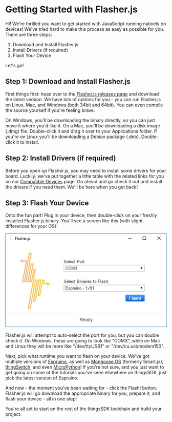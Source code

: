 # Getting Started with Flasher.js

Hi! We're thrilled you want to get started with JavaScript running natively on devices! We've tried hard to make this process as easy as possible for you. There are three steps:

1. Download and Install Flasher.js
2. Install Drivers (if required)
3. Flash Your Device

Let's go!

## Step 1: Download and Install Flasher.js

First things first: head over to the [Flasher.js releases page](https://github.com/thingsSDK/flasher.js/releases) and download the latest version. We have lots of options for you - you can run Flasher.js on Linux, Mac, and Windows (both 34bit and 64bit). You can even compile the source yourself if you're feeling brave. 

On Windows, you'll be downloading the binary directly, so you can just move it where you'd like it. On a Mac, you'll be downloading a disk image (.dmg) file. Double-click it and drag it over to your Applications folder. If you're on Linux you'll be downloading a Debian package (.deb). Double-click it to install.

## Step 2: Install Drivers (if required)

Before you open up Flasher.js, you may need to install some drivers for your board. Luckily, we've put together a little table with the related links for you on our [Compatible Devices](./compatible_devices.md) page. Go ahead and go check it out and install the drivers if you need them. We'll be here when you get back!

## Step 3: Flash Your Device

Onto the fun part! Plug in your device, then double-click on your freshly installed Flasher.js binary. You'll see a screen like this (with slight differences for your OS):

![Flasher.js](./img/flasher.jpg)

Flasher.js will attempt to auto-select the port for you, but you can double check it. On Windows, these are going to look like "COM3", while on Mac and Linux they will be more like "/dev/ttyUSB1" or "/dev/cu.usbmodem150".

Next, pick what runtime you want to flash on your device. We've got multiple versions of [Espruino](https://www.espruino.com/), as well as [Mongoose OS](https://mongoose-iot.com/) (formerly Smart.js), [thingSwitch](https://www.eclipse.org/smarthome/documentation/javadoc/org/eclipse/smarthome/model/thing/thing/util/ThingSwitch.html), and even [MicroPython](https://micropython.org/)! If you're not sure, and you just want to get going on some of the tutorials you've seen elsewhere on thingsSDK, just pick the latest version of Espruino.

And now - the moment you've been waiting for - click the Flash! button. Flasher.js will go download the appropriate binary for you, prepare it, and flash your device - all in one step!

You're all set to start on the rest of the thingsSDK toolchain and build your project.
